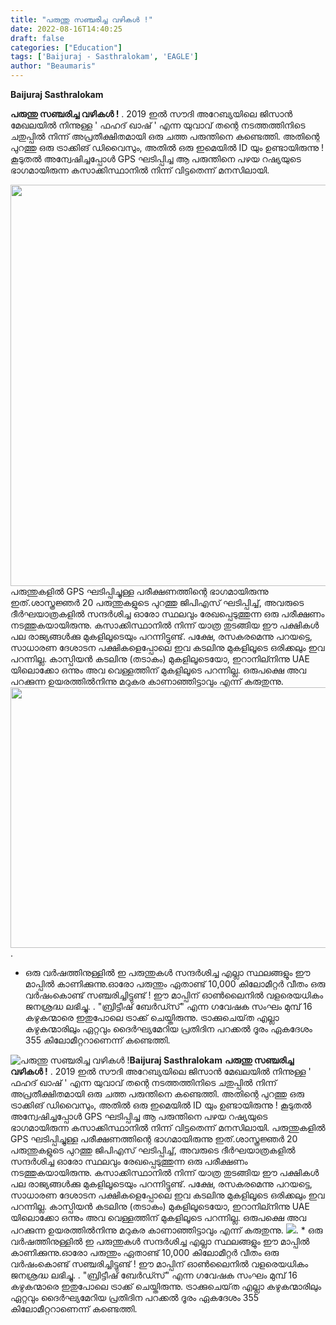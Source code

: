 ```yaml
---
title: "പരുന്തു സഞ്ചരിച്ച വഴികൾ !"
date: 2022-08-16T14:40:25
draft: false
categories: ["Education"]
tags: ['Baijuraj - Sasthralokam', 'EAGLE']
author: "Beaumaris"
---
```


<strong>Baijuraj Sasthralokam</strong>

<strong>പരുന്തു സഞ്ചരിച്ച വഴികൾ !</strong>
.
2019 ഇൽ സൗദി അറേബ്യയിലെ ജിസാൻ മേഖലയിൽ നിന്നുള്ള ' ഫഹദ് ഖാഷ് ' എന്ന യുവാവ് തന്റെ നടത്തത്തിനിടെ ചതുപ്പിൽ നിന്ന് അപ്രതീക്ഷിതമായി ഒരു ചത്ത പരുന്തിനെ കണ്ടെത്തി. അതിന്റെ പുറത്തു ഒരു ട്രാക്കിങ് ഡിവൈസും, അതിൽ ഒരു ഇമെയിൽ ID യും ഉണ്ടായിരുന്നു !
കൂടുതൽ അന്വേഷിച്ചപ്പോൾ GPS ഘടിപ്പിച്ച ആ പരുന്തിനെ പഴയ റഷ്യയുടെ ഭാഗമായിരുന്ന കസാക്കിസ്ഥാനിൽ നിന്ന് വിട്ടതെന്ന് മനസിലായി.

<img class="size-full wp-image-347072 aligncenter" src="https://cdn.boolokam.com/articles/2022/08/rrrhhhhh.jpg" alt="" width="640" height="642" />പരുന്തുകളിൽ GPS ഘടിപ്പിച്ചുള്ള പരീക്ഷണത്തിന്റെ ഭാഗമായിരുന്നു ഇത്.ശാസ്ത്രജ്ഞർ 20 പരുന്തുകളുടെ പുറത്തു ജിപിഎസ് ഘടിപ്പിച്ച്, അവരുടെ ദീർഘയാത്രകളിൽ സന്ദർശിച്ച ഓരോ സ്ഥലവും രേഖപ്പെടുത്തുന്ന ഒരു പരീക്ഷണം നടത്തുകയായിരുന്നു. കസാക്കിസ്ഥാനിൽ നിന്ന് യാത്ര തുടങ്ങിയ ഈ പക്ഷികൾ പല രാജ്യങ്ങൾക്കു മുകളിലൂടെയും പറന്നിട്ടുണ്ട്. പക്ഷേ, രസകരമെന്നു പറയട്ടെ, സാധാരണ ദേശാടന പക്ഷികളെപ്പോലെ ഇവ കടലിനു മുകളിലൂടെ ഒരിക്കലും ഇവ പറന്നില്ല. കാസ്പിയൻ കടലിനു (തടാകം) മുകളിലൂടെയോ, ഇറാനില്നിന്നു UAE യിലൊക്കോ ഒന്നും അവ വെള്ളത്തിന് മുകളിലൂടെ പറന്നില്ല. ഒരുപക്ഷെ അവ പറക്കുന്ന ഉയരത്തിൽനിന്നു മറുകര കാണാഞ്ഞിട്ടാവും എന്ന് കരുതുന്നു.
<img class="wp-image-347073 aligncenter" src="https://cdn.boolokam.com/articles/2022/08/behhh.jpg" alt="" width="872" height="417" />.
* ഒരു വർഷത്തിനുള്ളിൽ ഇ പരുന്തുകൾ സന്ദർശിച്ച എല്ലാ സ്ഥലങ്ങളും ഈ മാപ്പിൽ കാണിക്കുന്നു.ഓരോ പരുന്തും ഏതാണ്ട് 10,000 കിലോമീറ്റർ വീതം ഒരു വർഷംകൊണ്ട് സഞ്ചരിച്ചിട്ടുണ്ട് ! ഈ മാപ്പിന് ഓൺലൈനിൽ വളരെയധികം ജനശ്രദ്ധ ലഭിച്ചു.
.
"ബ്രിട്ടീഷ് ബേർഡ്സ്" എന്ന ഗവേഷക സംഘം മുമ്പ് 16 കഴുകന്മാരെ ഇതുപോലെ ട്രാക്ക് ചെയ്തിരുന്നു. ട്രാക്കുചെയ്‌ത എല്ലാ കഴുകന്മാരിലും ഏറ്റവും ദൈർഘ്യമേറിയ പ്രതിദിന പറക്കൽ ദൂരം ഏകദേശം 355 കിലോമീറ്ററാണെന്ന് കണ്ടെത്തി.


![പരുന്തു സഞ്ചരിച്ച വഴികൾ !](https://cdn.boolokam.com/articles/2022/08/rrrhhhhh.jpg)**Baijuraj Sasthralokam** **പരുന്തു സഞ്ചരിച്ച വഴികൾ !** . 2019 ഇൽ സൗദി അറേബ്യയിലെ ജിസാൻ മേഖലയിൽ നിന്നുള്ള ' ഫഹദ് ഖാഷ് ' എന്ന യുവാവ് തന്റെ നടത്തത്തിനിടെ ചതുപ്പിൽ നിന്ന് അപ്രതീക്ഷിതമായി ഒരു ചത്ത പരുന്തിനെ കണ്ടെത്തി. അതിന്റെ പുറത്തു ഒരു ട്രാക്കിങ് ഡിവൈസും, അതിൽ ഒരു ഇമെയിൽ ID യും ഉണ്ടായിരുന്നു ! കൂടുതൽ അന്വേഷിച്ചപ്പോൾ GPS ഘടിപ്പിച്ച ആ പരുന്തിനെ പഴയ റഷ്യയുടെ ഭാഗമായിരുന്ന കസാക്കിസ്ഥാനിൽ നിന്ന് വിട്ടതെന്ന് മനസിലായി. പരുന്തുകളിൽ GPS ഘടിപ്പിച്ചുള്ള പരീക്ഷണത്തിന്റെ ഭാഗമായിരുന്നു ഇത്.ശാസ്ത്രജ്ഞർ 20 പരുന്തുകളുടെ പുറത്തു ജിപിഎസ് ഘടിപ്പിച്ച്, അവരുടെ ദീർഘയാത്രകളിൽ സന്ദർശിച്ച ഓരോ സ്ഥലവും രേഖപ്പെടുത്തുന്ന ഒരു പരീക്ഷണം നടത്തുകയായിരുന്നു. കസാക്കിസ്ഥാനിൽ നിന്ന് യാത്ര തുടങ്ങിയ ഈ പക്ഷികൾ പല രാജ്യങ്ങൾക്കു മുകളിലൂടെയും പറന്നിട്ടുണ്ട്. പക്ഷേ, രസകരമെന്നു പറയട്ടെ, സാധാരണ ദേശാടന പക്ഷികളെപ്പോലെ ഇവ കടലിനു മുകളിലൂടെ ഒരിക്കലും ഇവ പറന്നില്ല. കാസ്പിയൻ കടലിനു (തടാകം) മുകളിലൂടെയോ, ഇറാനില്നിന്നു UAE യിലൊക്കോ ഒന്നും അവ വെള്ളത്തിന് മുകളിലൂടെ പറന്നില്ല. ഒരുപക്ഷെ അവ പറക്കുന്ന ഉയരത്തിൽനിന്നു മറുകര കാണാഞ്ഞിട്ടാവും എന്ന് കരുതുന്നു. ![](https://cdn.boolokam.com/articles/2022/08/behhh.jpg). * ഒരു വർഷത്തിനുള്ളിൽ ഇ പരുന്തുകൾ സന്ദർശിച്ച എല്ലാ സ്ഥലങ്ങളും ഈ മാപ്പിൽ കാണിക്കുന്നു.ഓരോ പരുന്തും ഏതാണ്ട് 10,000 കിലോമീറ്റർ വീതം ഒരു വർഷംകൊണ്ട് സഞ്ചരിച്ചിട്ടുണ്ട് ! ഈ മാപ്പിന് ഓൺലൈനിൽ വളരെയധികം ജനശ്രദ്ധ ലഭിച്ചു. . "ബ്രിട്ടീഷ് ബേർഡ്സ്" എന്ന ഗവേഷക സംഘം മുമ്പ് 16 കഴുകന്മാരെ ഇതുപോലെ ട്രാക്ക് ചെയ്തിരുന്നു. ട്രാക്കുചെയ്‌ത എല്ലാ കഴുകന്മാരിലും ഏറ്റവും ദൈർഘ്യമേറിയ പ്രതിദിന പറക്കൽ ദൂരം ഏകദേശം 355 കിലോമീറ്ററാണെന്ന് കണ്ടെത്തി.
